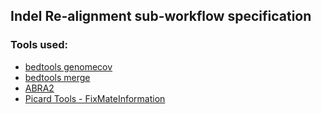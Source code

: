 ## Indel Re-alignment sub-workflow specification

### Tools used:

* [bedtools genomecov](https://msk-access.gitbook.io/command-line-tools-cwl/bedtools/bedtools_genomecov_v2.28.0_cv2)
* [bedtools merge](https://msk-access.gitbook.io/command-line-tools-cwl/bedtools/bedtools_merge_v2.28.0_cv2)
* [ABRA2](https://msk-access.gitbook.io/command-line-tools-cwl/abra2/abra2_2.17)
* [Picard Tools - FixMateInformation](https://msk-access.gitbook.io/command-line-tools-cwl/picard-tools/picard_fix_mate_information_1.96)

